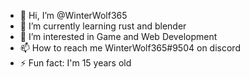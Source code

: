 <!--

### Hi there 👋

**Winterwolf365/Winterwolf365** is a ✨ _special_ ✨ repository because its `README.md` (this file) appears on your GitHub profile.

Here are some ideas to get you started:

- 🔭 I’m currently working on ...
- 🌱 I’m currently learning ...
- 👯 I’m looking to collaborate on ...
- 🤔 I’m looking for help with ...
- 💬 Ask me about ...
- 📫 How to reach me: winterwolf365#9504 on discord
- 😄 Pronouns: ...
- ⚡ Fun fact: ...

-->

- 👋 Hi, I’m @WinterWolf365
- 🌱 I’m currently learning rust and blender
- 👀 I’m interested in Game and Web Development
- 📫 How to reach me WinterWolf365#9504 on discord
- ⚡ Fun fact: I'm 15 years old
